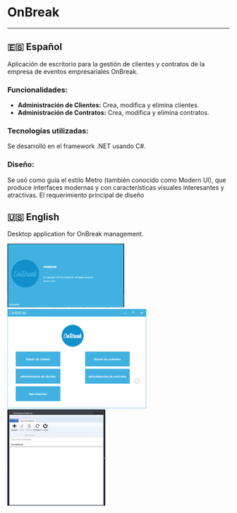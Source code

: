 
# OnBreak

---
## 🇪🇸 Español
Aplicación de escritorio para la gestión de clientes y contratos de la empresa de eventos empresariales OnBreak.

### Funcionalidades:

- **Administración de Clientes:** Crea, modifica y elimina clientes.
- **Administración de Contratos:** Crea, modifica y elimina contratos.

### Tecnologías utilizadas:
Se desarrolló en el framework .NET usando C#.

### Diseño:
Se usó como guía el estilo Metro (también conocido como Modern UI), que produce interfaces modernas y con características visuales interesantes y atractivas.
El requerimiento principal de diseño




## 🇺🇸 English
Desktop application for OnBreak management.


![img_2.png](img/img_2.png)
![img.png](img/img.png)
![img_1.png](img/img_1.png)
